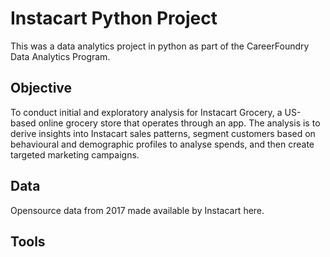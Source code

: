 # Instacart Python Project
This was a data analytics project in python as part of the CareerFoundry Data Analytics Program.

## Objective

To conduct initial and exploratory analysis for Instacart Grocery, a US-based online grocery store that operates through an app. The analysis is to derive insights into Instacart sales patterns, segment customers based on behavioural and demographic profiles to analyse spends, and then create targeted marketing campaigns.

## Data
Opensource data from 2017 made available by Instacart here.

## Tools
